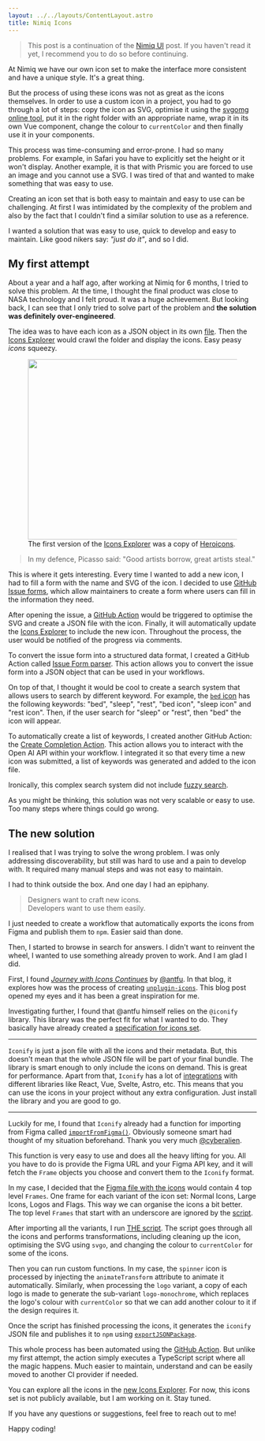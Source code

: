 ```yaml
---
layout: ../../layouts/ContentLayout.astro
title: Nimiq Icons
---
```


> This post is a continuation of the [Nimiq UI](/onmax/posts/the-evolution-of-nimiq-UI) post. If you haven't read it yet, I recommend you to do so before continuing.

At Nimiq we have our own icon set to make the interface more consistent and have a unique style. It's a great thing.

But the process of using these icons was not as great as the icons themselves. In order to use a custom icon in a project, you had to go through a lot of steps: copy the icon as SVG, optimise it using the [svgomg online tool](https://jakearchibald.github.io/svgomg/), put it in the right folder with an appropriate name, wrap it in its own Vue component, change the colour to `currentColor` and then finally use it in your components.


This process was time-consuming and error-prone. I had so many problems. For example, in Safari you have to explicitly set the height or it won't display. Another example, it is that with Prismic you are forced to use an image and you cannot use a SVG. I was tired of that and wanted to make something that was easy to use.

Creating an icon set that is both easy to maintain and easy to use can be challenging. At first I was intimidated by the complexity of the problem and also by the fact that I couldn't find a similar solution to use as a reference.

I wanted a solution that was easy to use, quick to develop and easy to maintain. Like good nikers say: _"just do it"_, and so I did.

<!-- So, now I think every one understands the problem and why creating a solution was important (at least for me). -->

## My first attempt

About a year and a half ago, after working at Nimiq for 6 months, I tried to solve this problem. At the time, I thought the final product was close to NASA technology and I felt proud. It was a huge achievement. But looking back, I can see that I only tried to solve part of the problem and **the solution was definitely over-engineered**.

The idea was to have each icon as a JSON object in its own [file](https://github.com/onmax/nimiq-icons/tree/main/public/icons). Then the [Icons Explorer](https://onmax.github.io/nimiq-icons/) would crawl the folder and display the icons. Easy peasy _icons_ squeezy.

<figure>
  <img src="/onmax/nimiq-icon-explorer-heroicons.webp" width="644" height="366" class="shadow" />
  <figcaption>The first version of the <a href="https://onmax.github.io/nimiq-icons/">Icons Explorer</a> was a copy of <a href="https://heroicons.com/">Heroicons</a>.</figcaption>
</figure>

> In my defence, Picasso said: "Good artists borrow, great artists steal."

This is where it gets interesting. Every time I wanted to add a new icon, I had to fill a form with the name and SVG of the icon. I decided to use [GitHub Issue forms](https://github.com/onmax/nimiq-icons/blob/main/.github/ISSUE_TEMPLATE/new-icon.yaml), which allow maintainers to create a form where users can fill in the information they need. 

After opening the issue, a [GitHub Action](https://github.com/onmax/nimiq-icons/blob/main/.github/workflows/new-icon.yaml) would be triggered to optimise the SVG and create a JSON file with the icon. Finally, it will automatically update the [Icons Explorer](https://onmax.github.io/nimiq-icons/) to include the new icon. Throughout the process, the user would be notified of the progress via comments.

To convert the issue form into a structured data format, I created a GitHub Action called [Issue Form parser](https://github.com/onmax/issue-form-parser). This action allows you to convert the issue form into a JSON object that can be used in your workflows.

On top of that, I thought it would be cool to create a search system that allows users to search by different keyword. For example, the [`bed` icon](https://github.com/onmax/nimiq-icons/blob/main/public/icons/icon_bed.ts) has the following keywords: "bed", "sleep", "rest", "bed icon", "sleep icon" and "rest icon". Then, if the user search for "sleep" or "rest", then "bed" the icon will appear.

To automatically create a list of keywords, I created another GitHub Action: the [Create Completion Action](https://github.com/onmax/oai-createcompletion-githubaction). This action allows you to interact with the Open AI API within your workflow. I integrated it so that every time a new icon was submitted, a list of keywords was generated and added to the icon file.

Ironically, this complex search system did not include [fuzzy search](https://en.wikipedia.org/wiki/Approximate_string_matching).

As you might be thinking, this solution was not very scalable or easy to use. Too many steps where things could go wrong.

## The new solution


I realised that I was trying to solve the wrong problem. I was only addressing discoverability, but still was hard to use and a pain to develop with. It required many manual steps and was not easy to maintain.

I had to think outside the box. And one day I had an epiphany.

> Designers want to craft new icons. <br />
> Developers want to use them easily.

I just needed to create a workflow that automatically exports the icons from Figma and publish them to `npm`. Easier said than done.

Then, I started to browse in search for answers. I didn't want to reinvent the wheel, I wanted to use something already proven to work. And I am glad I did.

First, I found [_Journey with Icons Continues_](https://antfu.me/posts/journey-with-icons-continues) by [@antfu](https://github.com/antfu). In that blog, it explores how was the process of creating [`unplugin-icons`](https://github.com/unplugin/unplugin-icons). This blog post opened my eyes and it has been a great inspiration for me.

Investigating further, I found that @antfu himself relies on the `@iconify` library. This library was the perfect fit for what I wanted to do. They basically have already created a [specification for icons set](https://iconify.design/docs/types/iconify-json.html#structure).

---

`Iconify` is just a json file with all the icons and their metadata. But, this doesn't mean that the whole JSON file will be part of your final bundle. The library is smart enough to only include the icons on demand. This is great for performance. Apart from that, `Iconify` has a lot of [integrations](https://iconify.design/docs/icon-components) with different libraries like React, Vue, Svelte, Astro, etc. This means that you can use the icons in your project without any extra configuration. Just install the library and you are good to go.

---

Luckily for me, I found that `Iconify` already had a function for importing from Figma called [`importFromFigma()`](https://iconify.design/docs/libraries/tools/import/figma/). Obviously someone smart had thought of my situation beforehand. Thank you very much [@cyberalien](https://github.com/cyberalien).

This function is very easy to use and does all the heavy lifting for you. All you have to do is provide the Figma URL and your Figma API key, and it will fetch the `Frame` objects you choose and convert them to the `Iconify` format.

In my case, I decided that the [Figma file with the icons](https://www.figma.com/file/iyfVJafk18HfrYLXukpf0n/Nimiq-Icons) would contain 4 top level `Frames`. One frame for each variant of the icon set: Normal Icons, Large Icons, Logos and Flags. This way we can organise the icons a bit better. The top level `Frames` that start with an underscore are ignored by the [script](https://github.com/onmax/nimiq-ui/blob/main/packages/nimiq-icons/src/client.ts#L18).

After importing all the variants, I run [THE script](https://github.com/onmax/nimiq-ui/blob/main/packages/nimiq-icons/src/icon.ts). The script goes through all the icons and performs transformations, including cleaning up the icon, optimising the SVG using `svgo`, and changing the colour to `currentColor` for some of the icons.

Then you can run custom functions. In my case, the `spinner` icon is processed by injecting the `animateTransform` attribute to animate it automatically. Similarly, when processing the `logo` variant, a copy of each logo is made to generate the sub-variant `logo-monochrome`, which replaces the logo's colour with `currentColor` so that we can add another colour to it if the design requires it.

Once the script has finished processing the icons, it generates the `iconify` JSON file and publishes it to `npm` using [`exportJSONPackage`](https://iconify.design/docs/libraries/tools/export/json-package.html).

This whole process has been automated using the [GitHub Action](https://github.com/onmax/nimiq-ui/blob/main/.github/workflows/icons.yml). But unlike my first attempt, the action simply executes a TypeScript script where all the magic happens. Much easier to maintain, understand and can be easily moved to another CI provider if needed.
 
You can explore all the icons in the [new Icons Explorer](https://nimiq.com/developers/build/ui/design/icons). For now, this icons set is not publicly available, but I am working on it. Stay tuned.

If you have any questions or suggestions, feel free to reach out to me!

Happy coding!


